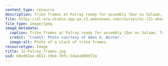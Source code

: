 ```yaml
---
content_type: resource
description: Trike frames at Palray ready for assembly (Dar es Salaam, Tanzania).
file: https://ol-ocw-studio-app-qa.s3.amazonaws.com/courses/ec-721-wheelchair-design-in-developing-countries-spring-2009/60ed02ae661119e839fc5daea089972a_12-Palray_frames.jpg
file_type: image/jpeg
image_metadata:
  caption: Trike frames at Palray ready for assembly (Dar es Salaam, Tanzania).
  credit: 'Credit: Photo courtesy of Amos G. Winter.'
  image-alt: Photo of a stack of trike frames.
resourcetype: Image
title: 12-Palray_frames.jpg
uid: 60ed02ae-6611-19e8-39fc-5daea089972a
---
```

